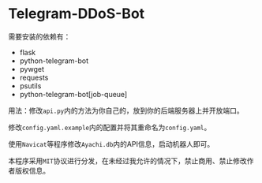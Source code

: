 # Telegram-DDoS-Bot

需要安装的依赖有：

- flask
- python-telegram-bot
- pywget
- requests
- psutils
- python-telegram-bot[job-queue]

用法：修改`api.py`内的方法为你自己的，放到你的后端服务器上并开放端口。

修改`config.yaml.example`内的配置并将其重命名为`config.yaml`。

使用`Navicat`等程序修改`Ayachi.db`内的API信息，启动机器人即可。

本程序采用`MIT`协议进行分发，在未经过我允许的情况下，禁止商用、禁止修改作者版权信息。